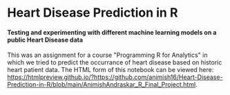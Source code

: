 # Heart Disease Prediction in R
#### Testing and experimenting with different machine learning models on a public Heart Disease data

This was an assignment for a course "Programming R for Analytics" in which we tried to predict the occurrance of heart disease based on historic heart patient data. The HTML form of this notebook can be viewed here: <a href="https://htmlpreview.github.io/?https://github.com/animish16/Heart-Disease-Prediction-in-R/blob/main/AnimishAndraskar_R_Final_Project.html">https://htmlpreview.github.io/?https://github.com/animish16/Heart-Disease-Prediction-in-R/blob/main/AnimishAndraskar_R_Final_Project.html</a>.
